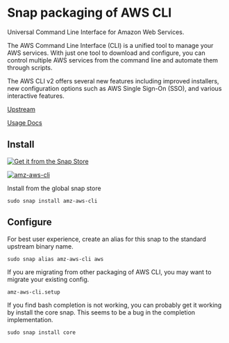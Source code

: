# Snap packaging of AWS CLI

Universal Command Line Interface for Amazon Web Services.

The AWS Command Line Interface (CLI) is a unified tool to
manage your AWS services. With just one tool to download
and configure, you can control multiple AWS services from
the command line and automate them through scripts.

The AWS CLI v2 offers several new features including improved
installers, new configuration options such as AWS Single Sign-On (SSO),
and various interactive features.

[Upstream](https://github.com/aws/aws-cli)

[Usage Docs](https://aws.amazon.com/cli)

## Install

[![Get it from the Snap Store](https://snapcraft.io/static/images/badges/en/snap-store-white.svg)](https://snapcraft.io/amz-aws-cli)

[![amz-aws-cli](https://snapcraft.io/amz-aws-cli/badge.svg)](https://snapcraft.io/amz-aws-cli)

Install from the global snap store

```
sudo snap install amz-aws-cli
```

## Configure

For best user experience, create an alias for this snap to the standard upstream binary name.
```
sudo snap alias amz-aws-cli aws
```

If you are migrating from other packaging of AWS CLI, you may want to migrate your existing config.
```
amz-aws-cli.setup
```

If you find bash completion is not working, you can probably get it working by install the core snap.
This seems to be a bug in the completion implementation.
```
sudo snap install core
```
